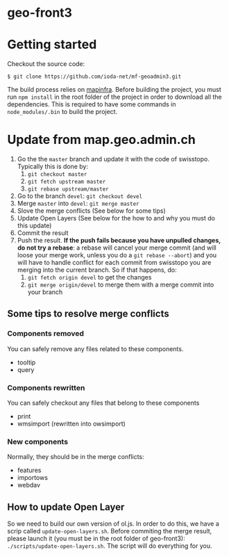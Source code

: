 geo-front3
==========

# Getting started

Checkout the source code:

    $ git clone https://github.com/ioda-net/mf-geoadmin3.git


The build process relies on [mapinfra](https://github.com/ioda-net/mapinfra). Before building the project, you
must run `npm install` in the root folder of the project in order to download
all the dependencies. This is required to have some commands in `node_modules/.bin` to build the project.


# Update from map.geo.admin.ch

1. Go the the `master` branch and update it with the code of swisstopo.
   Typically this is done by:
   1. `git checkout master`
   2. `git fetch upstream master`
   3. `git rebase upstream/master`
2. Go to the branch `devel`: `git checkout devel`
3. Merge `master` into `devel`: `git merge master`
4. Slove the merge conflicts (See below for some tips)
5. Update Open Layers (See below for the how to and why you must do this update)
5. Commit the result
6. Push the result. **If the push fails because you have unpulled changes, do
   not try a rebase**: a rebase will cancel your merge commit (and will loose
   your merge work, unless you do a `git rebase --abort`) and you will have to
   handle conflict for each commit from swisstopo you are merging into the
   current branch. So if that happens, do:
   1. `git fetch origin devel` to get the changes
   2. `git merge origin/devel` to merge them with a merge commit into your
      branch


## Some tips to resolve merge conflicts

### Components removed

You can safely remove any files related to these components.

- tooltip
- query


### Components rewritten

You can safely checkout any files that belong to these components

- print
- wmsimport (rewritten into owsimport)


### New components

Normally, they should be in the merge conflicts:

- features
- importows
- webdav


## How to update Open Layer

So we need to build our own version of ol.js. In order to do this, we have a
scrip called `update-open-layers.sh`. Before commiting the merge result, please
launch it (you must be in the root folder of geo-front3):
`./scripts/update-open-layers.sh`. The script will do everything for you.
